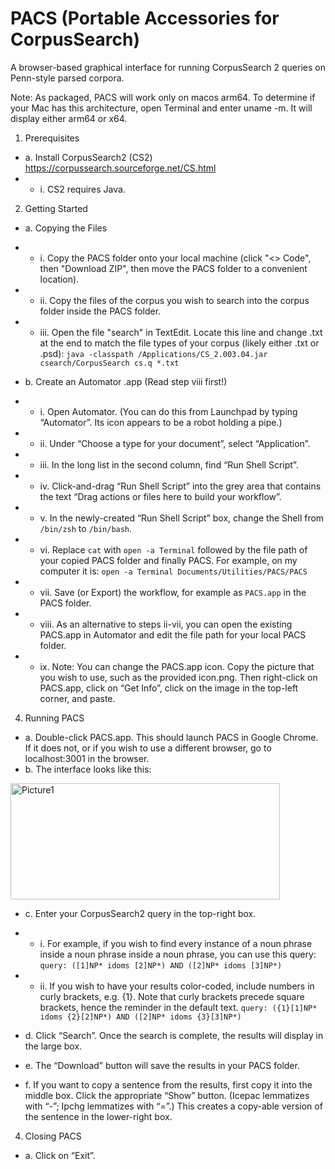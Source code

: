 # PACS (Portable Accessories for CorpusSearch)

A browser-based graphical interface for running CorpusSearch 2 queries on Penn-style parsed corpora.

Note: As packaged, PACS will work only on macos arm64. To determine if your Mac has this architecture, open Terminal and enter uname -m. It will display either arm64 or x64.

1.	Prerequisites
- a.	Install CorpusSearch2 (CS2) https://corpussearch.sourceforge.net/CS.html
- - i.	CS2 requires Java.
    
2.	Getting Started  

-  a.	Copying the Files

- - i.	Copy the PACS folder onto your local machine (click "<> Code", then "Download ZIP", then move the PACS folder to a convenient location).

- -  ii.	Copy the files of the corpus you wish to search into the corpus folder inside the PACS folder.

- - iii.	Open the file "search" in TextEdit. Locate this line and change .txt at the end to match the file types of your corpus (likely either .txt or .psd): `java -classpath /Applications/CS_2.003.04.jar csearch/CorpusSearch cs.q *.txt`

- b.	Create an Automator .app (Read step viii first!) 
- - i.	Open Automator. (You can do this from Launchpad by typing “Automator”. Its icon appears to be a robot holding a pipe.)
- - ii.	Under “Choose a type for your document”, select “Application”.
- - iii.	In the long list in the second column, find “Run Shell Script”.
- - iv.	Click-and-drag “Run Shell Script” into the grey area that contains the text “Drag actions or files here to build your workflow”.
- - v.	In the newly-created “Run Shell Script” box, change the Shell from `/bin/zsh` to `/bin/bash`.
- - vi.	Replace `cat` with `open -a Terminal` followed by the file path of your copied PACS folder and finally PACS. For example, on my computer it is: `open -a Terminal Documents/Utilities/PACS/PACS`
- - vii.	Save (or Export) the workflow, for example as `PACS.app` in the PACS folder.
- - viii.	As an alternative to steps ii-vii, you can open the existing PACS.app in Automator and edit the file path for your local PACS folder.
- - ix.	Note: You can change the PACS.app icon. Copy the picture that you wish to use, such as the provided icon.png. Then right-click on PACS.app, click on “Get Info”, click on the image in the top-left corner, and paste.
4.	Running PACS
- a.	Double-click PACS.app. This should launch PACS in Google Chrome. If it does not, or if you wish to use a different browser, go to localhost:3001 in the browser.
- b.	The interface looks like this:
 <img width="431" height="186" alt="Picture1" src="https://github.com/user-attachments/assets/1e2352ec-1cfc-436c-9794-d4b5ebfcebcc" />
 
- c.	Enter your CorpusSearch2 query in the top-right box.

- - i.	For example, if you wish to find every instance of a noun phrase inside a noun phrase inside a noun phrase, you can use this query:
`query: ([1]NP* idoms [2]NP*) AND ([2]NP* idoms [3]NP*)`
- - ii.	If you wish to have your results color-coded, include numbers in curly brackets, e.g. {1}. Note that curly brackets precede square brackets, hence the reminder in the default text.
`query: ({1}[1]NP* idoms {2}[2]NP*) AND ([2]NP* idoms {3}[3]NP*)`
- d.	Click “Search”. Once the search is complete, the results will display in the large box.
- e.	The “Download” button will save the results in your PACS folder.
- f.	If you want to copy a sentence from the results, first copy it into the middle box. Click the appropriate “Show” button. (Icepac lemmatizes with “-”; Ipchg lemmatizes with “=”.) This creates a copy-able version of the sentence in the lower-right box.
4.	Closing PACS
- a.	Click on “Exit”.
